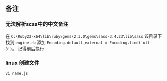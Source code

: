 ## 备注

### 无法解析scss中的中文备注

在 `C:\Ruby23-x64\lib\ruby\gems\2.3.0\gems\sass-3.4.23\lib\sass` 该目录下找到 `engine.rb`
添加 `Encoding.default_external = Encoding.find('utf-8')`。 记得前后换行

### linux 创建文件

`vi name.js`

